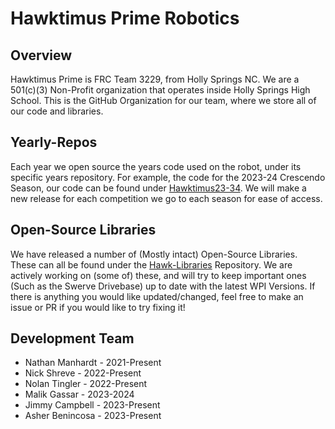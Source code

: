 # Hawktimus Prime Robotics
## Overview
Hawktimus Prime is FRC Team 3229, from Holly Springs NC. We are a 501(c)(3) Non-Profit organization that operates inside Holly Springs High School. This is the GitHub Organization for our team, where we store all of our code and libraries.
## Yearly-Repos
Each year we open source the years code used on the robot, under its specific years repository. For example, the code for the 2023-24 Crescendo Season, our code can be found under [Hawktimus23-34](https://github.com/Team3229/Hawktimus23-24). We will make a new release for each competition we go to each season for ease of access.
## Open-Source Libraries
We have released a number of (Mostly intact) Open-Source Libraries. These can all be found under the [Hawk-Libraries](https://github.com/Team3229/Hawk-Libraries) Repository. We are actively working on (some of) these, and will try to keep important ones (Such as the Swerve Drivebase) up to date with the latest WPI Versions. If there is anything you would like updated/changed, feel free to make an issue or PR if you would like to try fixing it!
## Development Team
- Nathan Manhardt - 2021-Present
- Nick Shreve - 2022-Present
- Nolan Tingler - 2022-Present
- Malik Gassar - 2023-2024
- Jimmy Campbell - 2023-Present
- Asher Benincosa - 2023-Present
